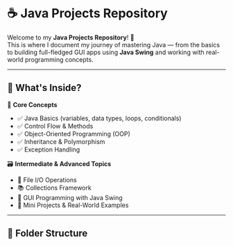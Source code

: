 # ☕ Java Projects Repository

Welcome to my **Java Projects Repository**! 🚀  
This is where I document my journey of mastering Java — from the basics to building full-fledged GUI apps using **Java Swing** and working with real-world programming concepts.

---

## 📌 What's Inside?

🧠 **Core Concepts**  
- ✅ Java Basics (variables, data types, loops, conditionals)  
- ✅ Control Flow & Methods  
- ✅ Object-Oriented Programming (OOP)  
- ✅ Inheritance & Polymorphism  
- ✅ Exception Handling  

🗃️ **Intermediate & Advanced Topics**  
- 📂 File I/O Operations  
- 📚 Collections Framework  
- 🎨 GUI Programming with Java Swing  
- 🔧 Mini Projects & Real-World Examples  

---

## 📂 Folder Structure

